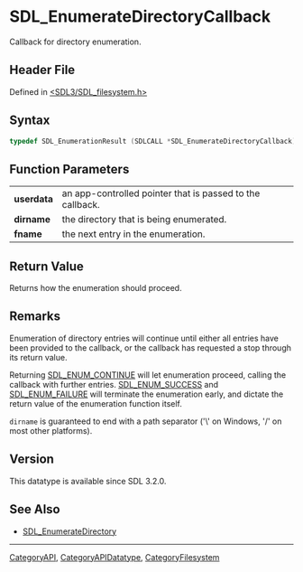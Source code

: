 # SDL_EnumerateDirectoryCallback

Callback for directory enumeration.

## Header File

Defined in [<SDL3/SDL_filesystem.h>](https://github.com/libsdl-org/SDL/blob/main/include/SDL3/SDL_filesystem.h)

## Syntax

```c
typedef SDL_EnumerationResult (SDLCALL *SDL_EnumerateDirectoryCallback)(void *userdata, const char *dirname, const char *fname);
```

## Function Parameters

|              |                                                           |
| ------------ | --------------------------------------------------------- |
| **userdata** | an app-controlled pointer that is passed to the callback. |
| **dirname**  | the directory that is being enumerated.                   |
| **fname**    | the next entry in the enumeration.                        |

## Return Value

Returns how the enumeration should proceed.

## Remarks

Enumeration of directory entries will continue until either all entries
have been provided to the callback, or the callback has requested a stop
through its return value.

Returning [SDL_ENUM_CONTINUE](SDL_ENUM_CONTINUE) will let enumeration
proceed, calling the callback with further entries.
[SDL_ENUM_SUCCESS](SDL_ENUM_SUCCESS) and
[SDL_ENUM_FAILURE](SDL_ENUM_FAILURE) will terminate the enumeration early,
and dictate the return value of the enumeration function itself.

`dirname` is guaranteed to end with a path separator ('\\' on Windows, '/'
on most other platforms).

## Version

This datatype is available since SDL 3.2.0.

## See Also

- [SDL_EnumerateDirectory](SDL_EnumerateDirectory)

----
[CategoryAPI](CategoryAPI), [CategoryAPIDatatype](CategoryAPIDatatype), [CategoryFilesystem](CategoryFilesystem)

